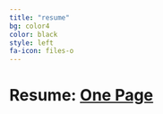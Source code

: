 ```yaml
---
title: "resume"
bg: color4
color: black
style: left
fa-icon: files-o
---
```


<script>
var links = document.links;

for (var i = 0, linksLength = links.length; i < linksLength; i++) {
   if (links[i].hostname != window.location.hostname) {
       links[i].target = '_blank';
   } 
}
</script>

# Resume: [One Page](https://drive.google.com/file/d/0B4MGX4d0sKead2VzbWRIWl9EQW8/view?usp=sharing)





